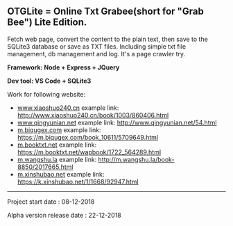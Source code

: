## OTGLite = Online Txt Grabee(short for "Grab Bee") Lite Edition.

Fetch web page, convert the content to the plain text, then save to the SQLite3 database or save as TXT files. Including simple txt file management, db management and log. It's a page crawler try.

__Framework: Node + Express + JQuery__

__Dev tool: VS Code + SQLite3__

Work for following website:
- www.xiaoshuo240.cn	example link: http://www.xiaoshuo240.cn/book/1003/860406.html
- www.qingyunian.net	example link: http://www.qingyunian.net/54.html
- [m.biqugex.com](https://m.biqugex.com)	example link: https://m.biqugex.com/book_10611/5709649.html
- [m.booktxt.net](https://m.booktxt.net)	example link: https://m.booktxt.net/wapbook/1722_564289.html
- [m.wangshu.la](http://m.wangshu.la)	example link: http://m.wangshu.la/book-8850/2017665.html
- [m.xinshubao.net](https://k.xinshubao.net)	example link: https://k.xinshubao.net/1/1668/92947.html

***
Project start date : 08-12-2018

Alpha version release date : 22-12-2018
